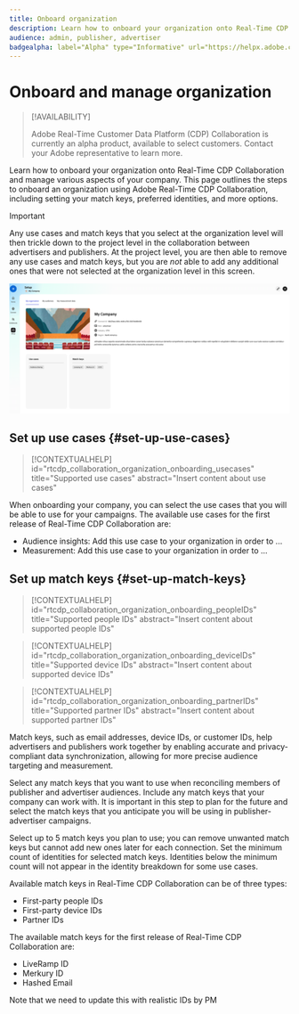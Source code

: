 ```yaml
---
title: Onboard organization
description: Learn how to onboard your organization onto Real-Time CDP Collaboration 
audience: admin, publisher, advertiser
badgealpha: label="Alpha" type="Informative" url="https://helpx.adobe.com/legal/product-descriptions/real-time-customer-data-platform-b2b-edition-prime-and-ultimate-packages.html newtab=true"
---
```


# Onboard and manage organization

>[!AVAILABILITY]
>
>Adobe Real-Time Customer Data Platform (CDP) Collaboration is currently an alpha product, available to select customers. Contact your Adobe representative to learn more. 

Learn how to onboard your organization onto Real-Time CDP Collaboration and manage various aspects of your company. This page outlines the steps to onboard an organization using Adobe Real-Time CDP Collaboration, including setting your match keys, preferred identities, and more options. 

>[!IMPORTANT]
>
>Any use cases and match keys that you select at the organization level will then trickle down to the project level in the collaboration between advertisers and publishers. At the project level, you are then able to remove any use cases and match keys, but you are *not* able to add any additional ones that were not selected at the organization level in this screen.

![Setup page](/help/assets/setup/manage-organization/my-organization.png)

## Set up use cases {#set-up-use-cases}

>[!CONTEXTUALHELP]
>id="rtcdp_collaboration_organization_onboarding_usecases"
>title="Supported use cases"
>abstract="Insert content about use cases"

When onboarding your company, you can select the use cases that you will be able to use for your campaigns. The available use cases for the first release of Real-Time CDP Collaboration are:

* Audience insights: Add this use case to your organization in order to ...
* Measurement: Add this use case to your organization in order to ...

## Set up match keys {#set-up-match-keys}

>[!CONTEXTUALHELP]
>id="rtcdp_collaboration_organization_onboarding_peopleIDs"
>title="Supported people IDs"
>abstract="Insert content about supported people IDs"

>[!CONTEXTUALHELP]
>id="rtcdp_collaboration_organization_onboarding_deviceIDs"
>title="Supported device IDs"
>abstract="Insert content about supported device IDs"

>[!CONTEXTUALHELP]
>id="rtcdp_collaboration_organization_onboarding_partnerIDs"
>title="Supported partner IDs"
>abstract="Insert content about supported partner IDs"

Match keys, such as email addresses, device IDs, or customer IDs, help advertisers and publishers work together by enabling accurate and privacy-compliant data synchronization, allowing for more precise audience targeting and measurement.

Select any match keys that you want to use when reconciling members of publisher and advertiser audiences. Include any match keys that your company can work with. It is important in this step to plan for the future and select the match keys that you anticipate you will be using in publisher-advertiser campaigns.

Select up to 5 match keys you plan to use; you can remove unwanted match keys but cannot add new ones later for each connection. Set the minimum count of identities for selected match keys. Identities below the minimum count will not appear in the identity breakdown for some use cases. 

Available match keys in Real-Time CDP Collaboration can be of three types:

* First-party people IDs
* First-party device IDs
* Partner IDs

The available match keys for the first release of Real-Time CDP Collaboration are:

* LiveRamp ID
* Merkury ID
* Hashed Email

Note that we need to update this with realistic IDs by PM


